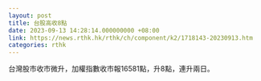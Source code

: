 ```yaml
---
layout: post
title: 台股高收8點
date: 2023-09-13 14:28:14.000000000 +08:00
link: https://news.rthk.hk/rthk/ch/component/k2/1718143-20230913.htm
categories: rthk
---
```


台灣股市收市微升，加權指數收市報16581點，升8點，連升兩日。
